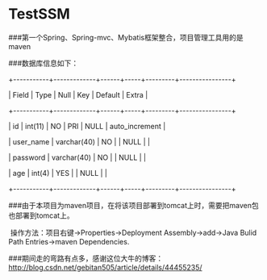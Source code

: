 # TestSSM
###第一个Spring、Spring-mvc、Mybatis框架整合，项目管理工具用的是maven

###数据库信息如下：

+-----------+-------------+------+-----+---------+----------------+

| Field     | Type        | Null | Key | Default | Extra          |

+-----------+-------------+------+-----+---------+----------------+

| id        | int(11)     | NO   | PRI | NULL    | auto_increment |

| user_name | varchar(40) | NO   |     | NULL    |                |

| password  | varchar(40) | NO   |     | NULL    |                |

| age       | int(4)      | YES  |     | NULL    |                |

+-----------+-------------+------+-----+---------+----------------+



###由于本项目为maven项目，在将该项目部署到tomcat上时，需要把maven包也部署到tomcat上。
  
  操作方法：项目右键->Properties->Deployment Assembly->add->Java Bulid Path Entries->maven Dependencies.


###期间走的弯路有点多，感谢这位大牛的博客：http://blog.csdn.net/gebitan505/article/details/44455235/


